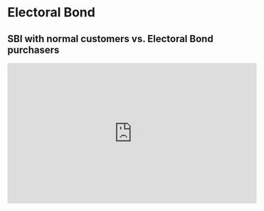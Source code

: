 # Electoral Bond

## SBI with normal customers vs. Electoral Bond purchasers

<iframe width="560" height="315" src="https://www.youtube.com/embed/hRedRmWZjBY?si=6P3CC-5xEtI7Td7-" title="YouTube video player" frameborder="0" allow="accelerometer; autoplay; clipboard-write; encrypted-media; gyroscope; picture-in-picture; web-share" referrerpolicy="strict-origin-when-cross-origin" allowfullscreen></iframe>